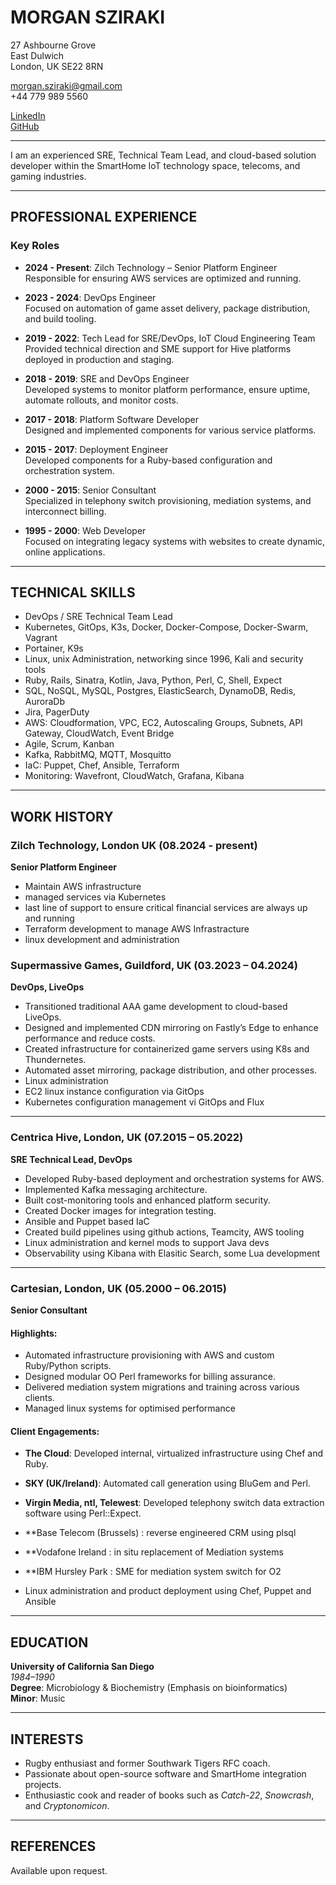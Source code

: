 # MORGAN SZIRAKI

27 Ashbourne Grove  
East Dulwich  
London, UK SE22 8RN  

morgan.sziraki@gmail.com  
+44 779 989 5560  

[LinkedIn](https://www.linkedin.com/in/morganismdev/)  
[GitHub](https://git.morganism.dev/)  

---       

I am an experienced SRE, Technical Team Lead, and cloud-based solution developer within the SmartHome IoT technology space, telecoms, and gaming industries.



---

## PROFESSIONAL EXPERIENCE

### Key Roles

- **2024 - Present**: Zilch Technology – Senior Platform Engineer  
  Responsible for ensuring AWS services are optimized and running.  

- **2023 - 2024**: DevOps Engineer  
  Focused on automation of game asset delivery, package distribution, and build tooling.  

- **2019 - 2022**: Tech Lead for SRE/DevOps, IoT Cloud Engineering Team  
  Provided technical direction and SME support for Hive platforms deployed in production and staging.  

- **2018 - 2019**: SRE and DevOps Engineer  
  Developed systems to monitor platform performance, ensure uptime, automate rollouts, and monitor costs.  

- **2017 - 2018**: Platform Software Developer  
  Designed and implemented components for various service platforms.  

- **2015 - 2017**: Deployment Engineer  
  Developed components for a Ruby-based configuration and orchestration system.  

- **2000 - 2015**: Senior Consultant  
  Specialized in telephony switch provisioning, mediation systems, and interconnect billing.  

- **1995 - 2000**: Web Developer  
  Focused on integrating legacy systems with websites to create dynamic, online applications.  

---

## TECHNICAL SKILLS

- DevOps / SRE Technical Team Lead  
- Kubernetes, GitOps, K3s, Docker, Docker-Compose, Docker-Swarm, Vagrant
- Portainer, K9s
- Linux, unix Administration, networking since 1996, Kali and security tools  
- Ruby, Rails, Sinatra, Kotlin, Java, Python, Perl, C, Shell, Expect  
- SQL, NoSQL, MySQL, Postgres, ElasticSearch, DynamoDB, Redis, AuroraDb
- Jira, PagerDuty 
- AWS: Cloudformation, VPC, EC2, Autoscaling Groups, Subnets, API Gateway, CloudWatch, Event Bridge 
- Agile, Scrum, Kanban  
- Kafka, RabbitMQ, MQTT, Mosquitto
- IaC: Puppet, Chef, Ansible, Terraform
- Monitoring: Wavefront, CloudWatch, Grafana, Kibana  

---

## WORK HISTORY

### Zilch Technology, London UK (08.2024 - present)
**Senior Platform Engineer**

- Maintain AWS infrastructure
- managed services via Kubernetes
- last line of support to ensure critical financial services are always up and running
- Terraform development to manage AWS Infrastracture
- linux development and administration

### Supermassive Games, Guildford, UK (03.2023 – 04.2024)  
**DevOps, LiveOps**

- Transitioned traditional AAA game development to cloud-based LiveOps.  
- Designed and implemented CDN mirroring on Fastly’s Edge to enhance performance and reduce costs.  
- Created infrastructure for containerized game servers using K8s and Thundernetes.  
- Automated asset mirroring, package distribution, and other processes.
- Linux administration
- EC2 linux instance configuration via GitOps
- Kubernetes configuration management vi GitOps and Flux

---

### Centrica Hive, London, UK (07.2015 – 05.2022)  
**SRE Technical Lead, DevOps**

- Developed Ruby-based deployment and orchestration systems for AWS.  
- Implemented Kafka messaging architecture.  
- Built cost-monitoring tools and enhanced platform security.  
- Created Docker images for integration testing.
- Ansible and Puppet based IaC 
- Created build pipelines using github actions, Teamcity, AWS tooling
- Linux administration and kernel mods to support Java devs
- Observability using Kibana with Elasitic Search, some Lua development

---

### Cartesian, London, UK (05.2000 – 06.2015)  
**Senior Consultant**

#### Highlights:

- Automated infrastructure provisioning with AWS and custom Ruby/Python scripts.  
- Designed modular OO Perl frameworks for billing assurance.  
- Delivered mediation system migrations and training across various clients.
- Managed linux systems for optimised performance


#### Client Engagements:

- **The Cloud**: Developed internal, virtualized infrastructure using Chef and Ruby.  

- **SKY (UK/Ireland)**: Automated call generation using BluGem and Perl.  

- **Virgin Media, ntl, Telewest**: Developed telephony switch data extraction software using Perl::Expect.  

- **Base Telecom (Brussels) : reverse engineered CRM using plsql

- **Vodafone Ireland : in situ replacement of Mediation systems

- **IBM Hursley Park : SME for mediation system switch for O2

- Linux administration and product deployment using Chef, Puppet and Ansible

---

## EDUCATION

**University of California San Diego**  
*1984–1990*  
**Degree**: Microbiology & Biochemistry (Emphasis on bioinformatics)  
**Minor**: Music  

---

## INTERESTS

- Rugby enthusiast and former Southwark Tigers RFC coach.  
- Passionate about open-source software and SmartHome integration projects.  
- Enthusiastic cook and reader of books such as *Catch-22*, *Snowcrash*, and *Cryptonomicon*.  

---

## REFERENCES

Available upon request.
